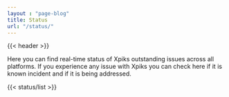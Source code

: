 ```yaml
---
layout : "page-blog"
title: Status
url: "/status/"
---
```

<div>
{{< header >}}
<div class="row">
  <div class="small-12">
    <div class="single-post">
      <div class="post-item">
          <div class="post-content">
              <p class="status-header">Here you can find real-time status of Xpiks outstanding issues  across all platforms. If you experience any issue with Xpiks you can check here if it is known incident and if it is being addressed.</p>
              {{< status/list >}}
        </div>
      </div>
    </div>
  </div>
</div>
</div>